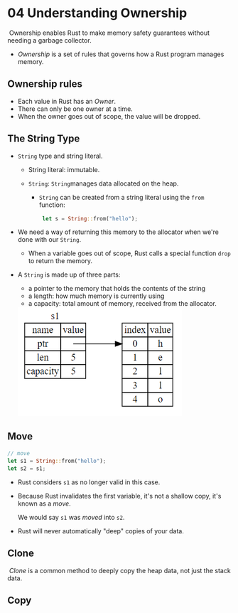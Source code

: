 # 04 Understanding Ownership

​	Ownership enables Rust to make memory safety guarantees without needing a garbage collector.

* *Ownership* is a set of rules that governs how a Rust program manages memory.

## Ownership rules

* Each value in Rust has an *Owner*.
* There can only be one owner at a time.
* When the owner goes out of scope, the value will be dropped.

## The String Type

* `String` type and string literal.

  * String literal: immutable.

  * `String`: `String`manages data allocated on the heap.

    * `String` can be created from a string literal using the `from` function:

      ```rust
       let s = String::from("hello");
      ```

* We need a way of returning this memory to the allocator when we're done with our `String`.

  * When a variable goes out of scope, Rust calls a special function `drop` to return the memory.

* A `String` is made up of three parts:

  * a pointer to the memory that holds the contents of the string
  * a length: how much memory is currently using
  * a capacity: total amount of memory, received from the allocator.

  <img src=".\note images\parts of a string.png"  />

## Move

```rust
// move
let s1 = String::from("hello");
let s2 = s1;
```

* Rust considers `s1` as no longer valid in this case.

* Because Rust invalidates the first variable, it's not a shallow copy, it's known as a *move*.

  We would say `s1` was *moved* into `s2`.

* Rust will never automatically "deep" copies of your data.

## Clone

​	*Clone* is a common method to deeply copy the heap data, not just the stack data.

## Copy

